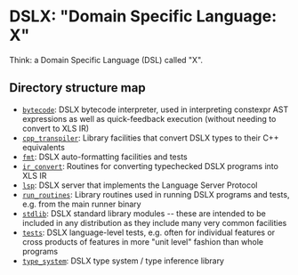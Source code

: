 # DSLX: "Domain Specific Language: X"

Think: a Domain Specific Language (DSL) called "X".

## Directory structure map

*   [`bytecode`](https://https://github.com/google/xls/tree/main/xls/dslx/fmt/): DSLX
    bytecode interpreter, used in interpreting constexpr AST expressions as well
    as quick-feedback execution (without needing to convert to XLS IR)
*   [`cpp_transpiler`](https://https://github.com/google/xls/tree/main/xls/dslx/cpp_transpiler/):
    Library facilities that convert DSLX types to their C++ equivalents
*   [`fmt`](https://https://github.com/google/xls/tree/main/xls/dslx/fmt/): DSLX
    auto-formatting facilities and tests
*   [`ir_convert`](https://https://github.com/google/xls/tree/main/xls/dslx/ir_convert/):
    Routines for converting typechecked DSLX programs into XLS IR
*   [`lsp`](https://https://github.com/google/xls/tree/main/xls/dslx/lsp/): DSLX server
    that implements the Language Server Protocol
*   [`run_routines`](https://https://github.com/google/xls/tree/main/xls/dslx/run_routines/):
    Library routines used in running DSLX programs and tests, e.g. from the main
    runner binary
*   [`stdlib`](https://https://github.com/google/xls/tree/main/xls/dslx/stdlib/): DSLX
    standard library modules -- these are intended to be included in any
    distribution as they include many very common facilities
*   [`tests`](https://https://github.com/google/xls/tree/main/xls/dslx/tests/): DSLX
    language-level tests, e.g. often for individual features or cross products
    of features in more "unit level" fashion than whole programs
*   [`type_system`](https://https://github.com/google/xls/tree/main/xls/dslx/type_system/):
    DSLX type system / type inference library
